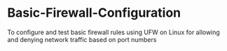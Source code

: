 # Basic-Firewall-Configuration
To configure and test basic firewall rules using UFW on Linux for allowing and denying network traffic based on port numbers
